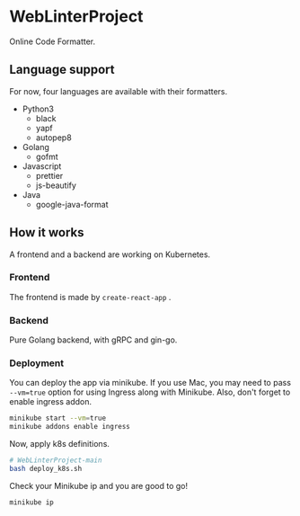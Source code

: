 # WebLinterProject

Online Code Formatter.


## Language support

For now, four languages are available with their formatters.

- Python3
  - black
  - yapf
  - autopep8
- Golang
  - gofmt
- Javascript
  - prettier
  - js-beautify
- Java
  - google-java-format

## How it works

A frontend and a backend are working on Kubernetes.

### Frontend

The frontend is made by `create-react-app` . 

### Backend

Pure Golang backend, with gRPC and gin-go.

### Deployment

You can deploy the app via minikube. If you use Mac, you may need to pass `--vm=true` option for using Ingress along with Minikube. Also, don't forget to enable ingress addon.

```bash
minikube start --vm=true
minikube addons enable ingress
```

Now, apply k8s definitions.

```bash
# WebLinterProject-main
bash deploy_k8s.sh
```

Check your Minikube ip and you are good to go!

```bash
minikube ip
```



